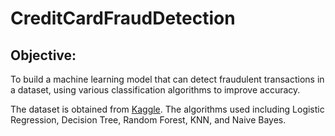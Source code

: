 # CreditCardFraudDetection
## Objective:
To build a machine learning model that can detect fraudulent transactions in a dataset, using various classification algorithms to improve accuracy.

The dataset is obtained from [Kaggle](https://www.kaggle.com/datasets/mlg-ulb/creditcardfraud).
The algorithms used including Logistic Regression, Decision Tree, Random Forest, KNN, and Naive Bayes.
